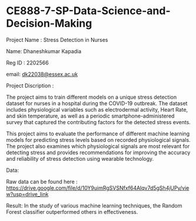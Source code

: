 # CE888-7-SP-Data-Science-and-Decision-Making

Project Name : Stress Detection in Nurses

Name: Dhaneshkumar Kapadia

Reg ID : 2202566

email: dk22038@essex.ac.uk

Project Discription : 

  The project aims to train different models on a unique stress detection dataset for nurses in a hospital during the COVID-19 outbreak. The dataset includes physiological variables such as electrodermal activity, Heart Rate, and skin temperature, as well as a periodic smartphone-administered survey that captured the contributing factors for the detected stress events.
 
  This project aims to evaluate the performance of different machine learning models for predicting stress levels based on recorded physiological signals. The project also examines which physiological signals are most relevant for detecting stress and provides recommendations for improving the accuracy and reliability of stress detection using wearable technology.

Data: 

  Raw data can be found here : https://drive.google.com/file/d/10Y9uimRgSVSNfxf64Alqv7d5gSh4jUPy/view?usp=drive_link

Result:
  In the study of various machine learning techniques, the Random Forest classifier outperformed others in effectiveness.
